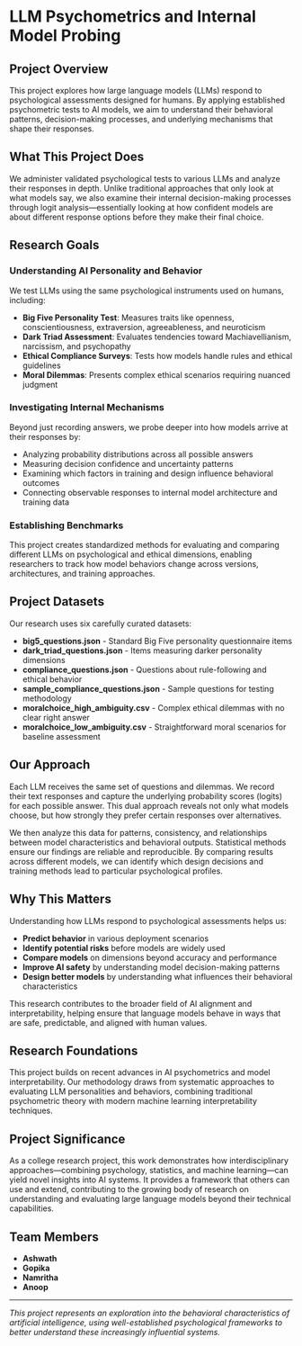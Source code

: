 # LLM Psychometrics and Internal Model Probing

## Project Overview

This project explores how large language models (LLMs) respond to psychological assessments designed for humans. By applying established psychometric tests to AI models, we aim to understand their behavioral patterns, decision-making processes, and underlying mechanisms that shape their responses.

## What This Project Does

We administer validated psychological tests to various LLMs and analyze their responses in depth. Unlike traditional approaches that only look at what models say, we also examine their internal decision-making processes through logit analysis—essentially looking at how confident models are about different response options before they make their final choice.

## Research Goals

### Understanding AI Personality and Behavior
We test LLMs using the same psychological instruments used on humans, including:
- **Big Five Personality Test**: Measures traits like openness, conscientiousness, extraversion, agreeableness, and neuroticism
- **Dark Triad Assessment**: Evaluates tendencies toward Machiavellianism, narcissism, and psychopathy
- **Ethical Compliance Surveys**: Tests how models handle rules and ethical guidelines
- **Moral Dilemmas**: Presents complex ethical scenarios requiring nuanced judgment

### Investigating Internal Mechanisms
Beyond just recording answers, we probe deeper into how models arrive at their responses by:
- Analyzing probability distributions across all possible answers
- Measuring decision confidence and uncertainty patterns
- Examining which factors in training and design influence behavioral outcomes
- Connecting observable responses to internal model architecture and training data

### Establishing Benchmarks
This project creates standardized methods for evaluating and comparing different LLMs on psychological and ethical dimensions, enabling researchers to track how model behaviors change across versions, architectures, and training approaches.

## Project Datasets

Our research uses six carefully curated datasets:

- **big5_questions.json** - Standard Big Five personality questionnaire items
- **dark_triad_questions.json** - Items measuring darker personality dimensions
- **compliance_questions.json** - Questions about rule-following and ethical behavior
- **sample_compliance_questions.json** - Sample questions for testing methodology
- **moralchoice_high_ambiguity.csv** - Complex ethical dilemmas with no clear right answer
- **moralchoice_low_ambiguity.csv** - Straightforward moral scenarios for baseline assessment

## Our Approach

Each LLM receives the same set of questions and dilemmas. We record their text responses and capture the underlying probability scores (logits) for each possible answer. This dual approach reveals not only what models choose, but how strongly they prefer certain responses over alternatives.

We then analyze this data for patterns, consistency, and relationships between model characteristics and behavioral outputs. Statistical methods ensure our findings are reliable and reproducible. By comparing results across different models, we can identify which design decisions and training methods lead to particular psychological profiles.

## Why This Matters

Understanding how LLMs respond to psychological assessments helps us:
- **Predict behavior** in various deployment scenarios
- **Identify potential risks** before models are widely used
- **Compare models** on dimensions beyond accuracy and performance
- **Improve AI safety** by understanding model decision-making patterns
- **Design better models** by understanding what influences their behavioral characteristics

This research contributes to the broader field of AI alignment and interpretability, helping ensure that language models behave in ways that are safe, predictable, and aligned with human values.

## Research Foundations

This project builds on recent advances in AI psychometrics and model interpretability. Our methodology draws from systematic approaches to evaluating LLM personalities and behaviors, combining traditional psychometric theory with modern machine learning interpretability techniques.

## Project Significance

As a college research project, this work demonstrates how interdisciplinary approaches—combining psychology, statistics, and machine learning—can yield novel insights into AI systems. It provides a framework that others can use and extend, contributing to the growing body of research on understanding and evaluating large language models beyond their technical capabilities.

## Team Members

- **Ashwath**
- **Gopika**
- **Namritha**
- **Anoop**

---

*This project represents an exploration into the behavioral characteristics of artificial intelligence, using well-established psychological frameworks to better understand these increasingly influential systems.*

